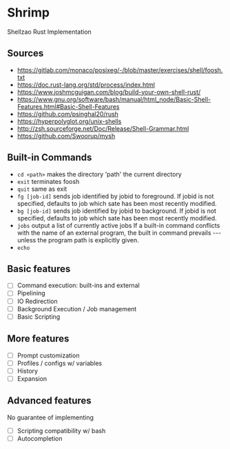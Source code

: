 # Shrimp
Shellzao Rust Implementation

## Sources
- https://gitlab.com/monaco/posixeg/-/blob/master/exercises/shell/foosh.txt
- https://doc.rust-lang.org/std/process/index.html
- https://www.joshmcguigan.com/blog/build-your-own-shell-rust/
- https://www.gnu.org/software/bash/manual/html_node/Basic-Shell-Features.html#Basic-Shell-Features
- https://github.com/psinghal20/rush
- https://hyperpolyglot.org/unix-shells
- http://zsh.sourceforge.net/Doc/Release/Shell-Grammar.html
- https://github.com/Swoorup/mysh

## Built-in Commands

* `cd <path>` makes the directory 'path' the current directory
* `exit` terminates foosh
* `quit` same as exit
* `fg [job-id]` sends job identified by jobid to foreground. If jobid is not specified, defaults to job which sate has been most recently modified.
* `bg [job-id]` sends job identified by jobid to background. If jobid is not specified, defaults to job which sate has been most recently modified.
* `jobs` output a list of currently active jobs  If a built-in command conflicts with the name of an external program, the built in command prevails --- unless the program path is explicitly given.
* `echo`


## Basic features
- [ ] Command execution: built-ins and external
- [ ] Pipelining
- [ ] IO Redirection
- [ ] Background Execution / Job management
- [ ] Basic Scripting

## More features
- [ ] Prompt customization
- [ ] Profiles / configs w/ variables
- [ ] History
- [ ] Expansion

## Advanced features
No guarantee of implementing
- [ ] Scripting compatibility w/ bash
- [ ] Autocompletion